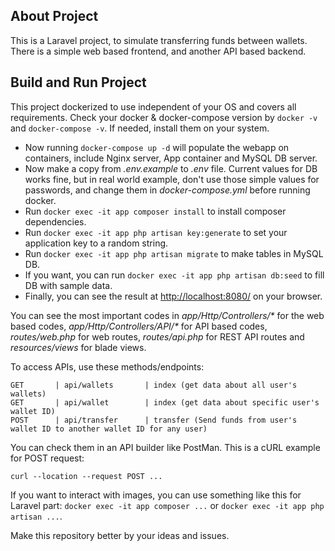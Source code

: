 ## About Project

This is a Laravel project, to simulate transferring funds between wallets. There is a simple web based frontend, and another API based backend.

## Build and Run Project

This project dockerized to use independent of your OS and covers all requirements. Check your docker & docker-compose version by `docker -v` and `docker-compose -v`. If needed, install them on your system.

- Now running `docker-compose up -d` will populate the webapp on containers, include Nginx server, App container and MySQL DB server.
- Now make a copy from _.env.example_ to _.env_ file. Current values for DB works fine, but in real world example, don't use those simple values for passwords, and change them in _docker-compose.yml_ before running docker.
- Run `docker exec -it app composer install` to install composer dependencies.
- Run `docker exec -it app php artisan key:generate` to set your application key to a random string.
- Run `docker exec -it app php artisan migrate` to make tables in MySQL DB.
- If you want, you can run `docker exec -it app php artisan db:seed` to fill DB with sample data.
- Finally, you can see the result at [http://localhost:8080/](http://localhost:8080/) on your browser.

You can see the most important codes in _app/Http/Controllers/*_ for the web based codes, _app/Http/Controllers/API/*_ for API based codes, _routes/web.php_ for web routes, _routes/api.php_ for REST API routes and _resources/views_ for blade views.

To access APIs, use these methods/endpoints:
```
GET       | api/wallets       | index (get data about all user's wallets)
GET       | api/wallet        | index (get data about specific user's wallet ID)
POST      | api/transfer      | transfer (Send funds from user's wallet ID to another wallet ID for any user)
```
You can check them in an API builder like PostMan. This is a cURL example for POST request:

`curl --location --request POST ...`

If you want to interact with images, you can use something like this for Laravel part: `docker exec -it app composer ...` or `docker exec -it app php artisan ...`.

Make this repository better by your ideas and issues.